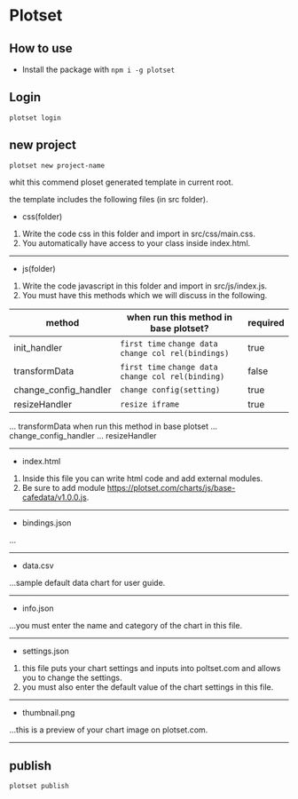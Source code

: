 # Plotset

## How to use

- Install the package with `npm i -g plotset`

## Login

```
plotset login
```
## new project

```
plotset new project-name
```

whit this commend ploset generated template in current root.

the template includes the following files (in src folder).

* css(folder) 

1. Write the code css in this folder and import in src/css/main.css.
2. You automatically have access to your class inside index.html.

***

* js(folder) 

1. Write the code javascript in this folder and import in src/js/index.js.
2. You must have this methods which we will discuss in the following.

method | when run this method in base plotset? | required 
--- | --- | ---
init_handler | `first time` `change data` `change col rel(bindings)` | true
transformData | `first time`  `change data` `change col rel(binding)` | false
change_config_handler | `change config(setting)` | true
resizeHandler | `resize iframe` | true


... transformData
when run this method in base plotset
... change_config_handler
... resizeHandler

***

* index.html

1. Inside this file you can write html code and add external modules.
2. Be sure to add module https://plotset.com/charts/js/base-cafedata/v1.0.0.js.

***

* bindings.json

...

***

* data.csv

...sample default data chart for user guide.

***

* info.json

...you must enter the name and category of the chart in this file.

***

* settings.json

1. this file puts your chart settings and inputs into poltset.com and allows you to change the settings.
2. you must also enter the default value of the chart settings in this file.

***

* thumbnail.png

...this is a preview of your chart image on plotset.com.

***

## publish
```
plotset publish

```